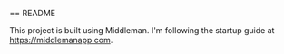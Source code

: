 == README

This project is built using Middleman. I'm following the startup guide at https://middlemanapp.com.

